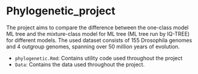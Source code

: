 # Phylogenetic_project
 
The project aims to compare the difference between the one-class model ML tree and the mixture-class model for ML tree (ML tree run by IQ-TREE) for different models. 
The used dataset consists of 155 Drosophila genomes and 4 outgroup genomes, spanning over 50 million years of evolution.


- `phylogenetic.Rmd`: Contains  utility code used throughout the project
- `Data`: Contains the data used throughout the project.
